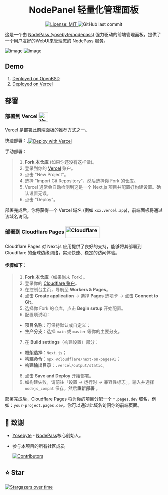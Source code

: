 <h1 align="center">NodePanel 轻量化管理面板</h1>

<p align="center">
  <a href="https://opensource.org/licenses/MIT">
    <img src="https://img.shields.io/badge/License-MIT-yellow.svg" alt="License: MIT">
  </a>
  <img src="https://img.shields.io/github/last-commit/NodePassProject/NodePanel" alt="GitHub last commit">
</p>

这是一个由 [NodePass (yosebyte/nodepass)](https://github.com/yosebyte/nodepass) 强力驱动的前端管理面板，提供了一个用户友好的WebUI来管理您的 NodePass 服务。

![image](https://i.postimg.cc/KvYVC4yz/2025-06-16-165051.png)
![image](https://i.postimg.cc/GpNCwhWv/2025-06-18-163415.png)

## Demo

1. [Deployed on OpenBSD](https://node-panel.lesliealexander.eu)
2. [Deployed on Vercel](https://node-panel.vercel.app)

## 部署

<h3>
  部署到 Vercel
  <img src="https://cdn.jsdelivr.net/gh/HappyLeslieAlexander/OSS/Vercel.png" width="30" height="30" alt="Vercel" style="vertical-align: middle;">
</h3>

Vercel 是部署此前端面板的推荐方式之一。

快速部署：<a href="https://vercel.com/new/clone?repository-url=https://github.com/NodePassProject/NodePanel">
  <img src="https://vercel.com/button" alt="Deploy with Vercel" style="display:inline; vertical-align:middle;" />
</a>

手动部署：
>1.  **Fork 本仓库** (如果你还没有这样做)。
>2.  登录到你的 [Vercel](https://vercel.com) 账户。
>3.  点击 "New Project"。
>4.  选择 "Import Git Repository"，然后选择你 Fork 的仓库。
>5.  Vercel 通常会自动检测到这是一个 Next.js 项目并配置好构建设置。确认设置无误。
>6.  点击 "Deploy"。

部署完成后，你将获得一个 Vercel 域名 (例如 `xxx.vercel.app`)，前端面板将通过该域名访问。

<h3>
  部署到 Cloudflare Pages
  <img src="https://cdn.jsdelivr.net/gh/HappyLeslieAlexander/OSS/Cloudflare02.png" width="108.2" height="36.8" alt="Cloudflare" style="vertical-align: middle;">
</h3>

Cloudflare Pages 对 Next.js 应用提供了良好的支持，能够将其部署到 Cloudflare 的全球边缘网络，实现快速、稳定的访问体验。

#### 步骤如下：

>1. **Fork 本仓库**（如果尚未 Fork）。
>2. 登录你的 [Cloudflare 账户](https://dash.cloudflare.com/)。
>3. 在控制台主页，导航至 **Workers & Pages**。
>4. 点击 **Create application** → 选择 **Pages** 选项卡 → 点击 **Connect to Git**。
>5. 选择你 Fork 的仓库，点击 **Begin setup** 开始配置。
>6. 配置项说明：
>
>   * **项目名称**：可保持默认或自定义；
>   * **生产分支**：选择 `main` 或 `master` 等你的主要分支。
>7. 在 **Build settings**（构建设置）部分：
>
>   * **框架选择**：`Next.js`；
>   * **构建命令**：`npx @cloudflare/next-on-pages@1`；
>   * **构建输出目录**：`.vercel/output/static`。
>8. 点击 **Save and Deploy** 开始部署。
>9. 如构建失败，请前往「设置 → 运行时 → 兼容性标志」，输入并选择 `nodejs_compat` 保存，然后**重新部署** 。

部署完成后，Cloudflare Pages 将为你的项目分配一个 `*.pages.dev` 域名，例如：`your-project.pages.dev`。你可以通过此域名访问你的前端页面。

## 🙏 致谢

*   [Yosebyte](https://github.com/yosebyte/) - [NodePass](https://github.com/yosebyte/nodepass)核心创始人。
*   参与本项目的所有社区成员

    [![Contributors](https://contrib.rocks/image?repo=NodePassProject/NodePanel)](https://github.com/NodePassProject/NodePanel/graphs/contributors)

## ⭐ Star

[![Stargazers over time](https://starchart.cc/NodePassProject/NodePanel.svg?variant=adaptive)](https://starchart.cc/NodePassProject/NodePanel)
